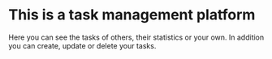 # This is a task management platform
Here you can see the tasks of others, their statistics or your own. In addition you can create, update or delete your tasks.
